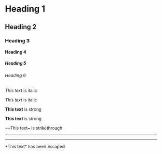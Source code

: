 <!-- Headings -->
# Heading 1
## Heading 2
### Heading 3
#### Heading 4
##### Heading 5 
###### Heading 6

<!-- Italics -->
*This text* is italic

_This text_ is italic

<!-- Strong -->
**This text** is strong

__This text__ is strong

<!-- Strikethrough -->
~~This text~ is strikethrough

<!-- Horizontal Rule - Use to separate sections -->

---
___

<!-- Escape a character simply input \-->
*This text\* has been escaped
